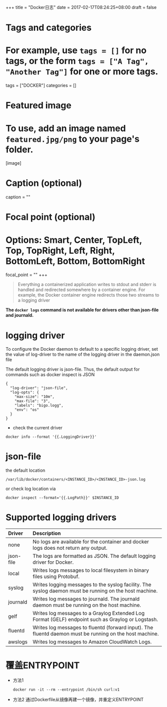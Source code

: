 +++
title = "Docker日志"
date = 2017-02-17T08:24:25+08:00
draft = false

# Tags and categories
# For example, use `tags = []` for no tags, or the form `tags = ["A Tag", "Another Tag"]` for one or more tags.
tags = ["DOCKER"]
categories = []

# Featured image
# To use, add an image named `featured.jpg/png` to your page's folder. 
[image]
  # Caption (optional)
  caption = ""

  # Focal point (optional)
  # Options: Smart, Center, TopLeft, Top, TopRight, Left, Right, BottomLeft, Bottom, BottomRight
  focal_point = ""
+++

>Everything a containerized application writes to stdout and stderr is handled and redirected somewhere by a container engine. For example, the Docker container engine redirects those two streams to a logging driver

**The `docker logs` command is not available for drivers other than json-file and journald.**


# logging driver

To configure the Docker daemon to default to a specific logging driver, set the value of log-driver to the name of the logging driver in the daemon.json file

The default logging driver is json-file. Thus, the default output for commands such as docker inspect <CONTAINER> is JSON

```
{
  "log-driver": "json-file",
  "log-opts": {
    "max-size": "10m",
    "max-file": "3",
    "labels": "bigo.logg",
    "env": "os"
  }
}
```

- check the current driver

```
docker info --format '{{.LoggingDriver}}'
```

# json-file

the default location

`/var/lib/docker/containers/<INSTANCE_ID>/<INSTANCE_ID>-json.log`

or  check log location via

```
docker inspect --format='{{.LogPath}}' $INSTANCE_ID
```

# Supported logging drivers

Driver |	Description
:---|:---
none |	No logs are available for the container and docker logs does not return any output.
json-file| 	The logs are formatted as JSON. The default logging driver for Docker.
local| 	Writes logs messages to local filesystem in binary files using Protobuf.
syslog| 	Writes logging messages to the syslog facility. The syslog daemon must be running on the host machine.
journald| 	Writes log messages to journald. The journald daemon must be running on the host machine.
gelf |	Writes log messages to a Graylog Extended Log Format (GELF) endpoint such as Graylog or Logstash.
fluentd| 	Writes log messages to fluentd (forward input). The fluentd daemon must be running on the host machine.
awslogs |	Writes log messages to Amazon CloudWatch Logs.


# 覆盖ENTRYPOINT

- 方法1
  
  ```
  docker run -it --rm --entrypoint /bin/sh curl:v1
  ```

- 方法2
  通过Dockerfile从镜像再建一个镜像，并重定义ENTRYPOINT
